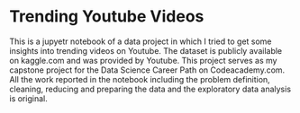 # Trending Youtube Videos
This is a jupyetr notebook of a data project in which I tried to get some insights into trending videos on Youtube. The dataset is publicly available on kaggle.com and was provided by Youtube. This project serves as my capstone project for the Data Science Career Path on Codeacademy.com. All the work reported in the notebook including the problem definition, cleaning, reducing and preparing the data and the exploratory data analysis is original.
